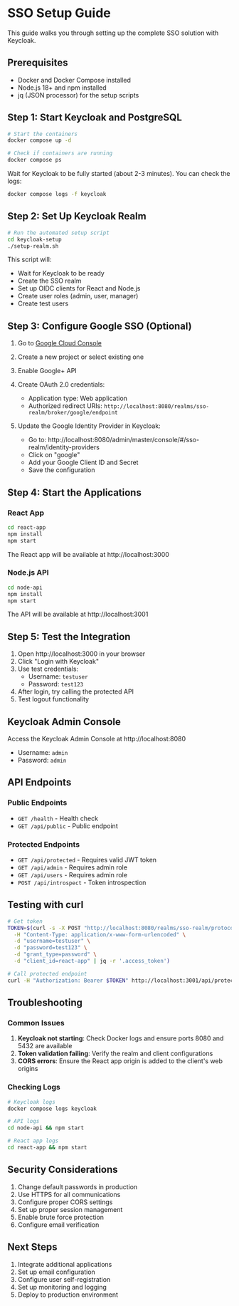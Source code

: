 # SSO Setup Guide

This guide walks you through setting up the complete SSO solution with Keycloak.

## Prerequisites

- Docker and Docker Compose installed
- Node.js 18+ and npm installed
- jq (JSON processor) for the setup scripts

## Step 1: Start Keycloak and PostgreSQL

```bash
# Start the containers
docker compose up -d

# Check if containers are running
docker compose ps
```

Wait for Keycloak to be fully started (about 2-3 minutes). You can check the logs:

```bash
docker compose logs -f keycloak
```

## Step 2: Set Up Keycloak Realm

```bash
# Run the automated setup script
cd keycloak-setup
./setup-realm.sh
```

This script will:
- Wait for Keycloak to be ready
- Create the SSO realm
- Set up OIDC clients for React and Node.js
- Create user roles (admin, user, manager)
- Create test users

## Step 3: Configure Google SSO (Optional)

1. Go to [Google Cloud Console](https://console.cloud.google.com/)
2. Create a new project or select existing one
3. Enable Google+ API
4. Create OAuth 2.0 credentials:
   - Application type: Web application
   - Authorized redirect URIs: `http://localhost:8080/realms/sso-realm/broker/google/endpoint`

5. Update the Google Identity Provider in Keycloak:
   - Go to: http://localhost:8080/admin/master/console/#/sso-realm/identity-providers
   - Click on "google"
   - Add your Google Client ID and Secret
   - Save the configuration

## Step 4: Start the Applications

### React App
```bash
cd react-app
npm install
npm start
```

The React app will be available at http://localhost:3000

### Node.js API
```bash
cd node-api
npm install
npm start
```

The API will be available at http://localhost:3001

## Step 5: Test the Integration

1. Open http://localhost:3000 in your browser
2. Click "Login with Keycloak"
3. Use test credentials:
   - Username: `testuser`
   - Password: `test123`
4. After login, try calling the protected API
5. Test logout functionality

## Keycloak Admin Console

Access the Keycloak Admin Console at http://localhost:8080

- Username: `admin`
- Password: `admin`

## API Endpoints

### Public Endpoints
- `GET /health` - Health check
- `GET /api/public` - Public endpoint

### Protected Endpoints
- `GET /api/protected` - Requires valid JWT token
- `GET /api/admin` - Requires admin role
- `GET /api/users` - Requires admin role
- `POST /api/introspect` - Token introspection

## Testing with curl

```bash
# Get token
TOKEN=$(curl -s -X POST "http://localhost:8080/realms/sso-realm/protocol/openid-connect/token" \
  -H "Content-Type: application/x-www-form-urlencoded" \
  -d "username=testuser" \
  -d "password=test123" \
  -d "grant_type=password" \
  -d "client_id=react-app" | jq -r '.access_token')

# Call protected endpoint
curl -H "Authorization: Bearer $TOKEN" http://localhost:3001/api/protected
```

## Troubleshooting

### Common Issues

1. **Keycloak not starting**: Check Docker logs and ensure ports 8080 and 5432 are available
2. **Token validation failing**: Verify the realm and client configurations
3. **CORS errors**: Ensure the React app origin is added to the client's web origins

### Checking Logs

```bash
# Keycloak logs
docker compose logs keycloak

# API logs
cd node-api && npm start

# React app logs
cd react-app && npm start
```

## Security Considerations

1. Change default passwords in production
2. Use HTTPS for all communications
3. Configure proper CORS settings
4. Set up proper session management
5. Enable brute force protection
6. Configure email verification

## Next Steps

1. Integrate additional applications
2. Set up email configuration
3. Configure user self-registration
4. Set up monitoring and logging
5. Deploy to production environment